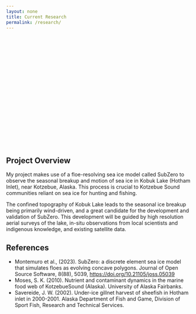 ```yaml
---
layout: none
title: Current Research
permalink: /research/
---
```




<div style="width:100%; height:300px; background-image: url('/assets/images/KotzebueIcePic.jpg'); background-size: cover; background-position: center;"></div>

## Project Overview

My project makes use of a floe-resolving sea ice model called SubZero to observe the seasonal breakup and motion of sea ice in Kobuk Lake (Hotham Inlet), near Kotzebue, Alaska. This process is crucial to Kotzebue Sound communities reliant on sea ice for hunting and fishing. 

The confined topography of Kobuk Lake leads to the seasonal ice breakup being primarily wind-driven, and a great candidate for the development and validation of SubZero. This development will be guided by high resolution aerial surveys of the lake, in-situ observations from local scientists and indigenous knowledge, and existing satellite data.

## References

- Montemuro et al., (2023). SubZero: a discrete element sea ice model that simulates floes as evolving concave polygons. Journal of Open Source Software, 8(88), 5039, https://doi.org/10.21105/joss.05039
- Moses, S. K. (2010). Nutrient and contaminant dynamics in the marine food web of KotzebueSound (Alaska). University of Alaska Fairbanks.
- Savereide, J. W. (2002). Under-ice gillnet harvest of sheefish in Hotham inlet in 2000-2001. Alaska Department of Fish and Game, Division of Sport Fish, Research and Technical Services.